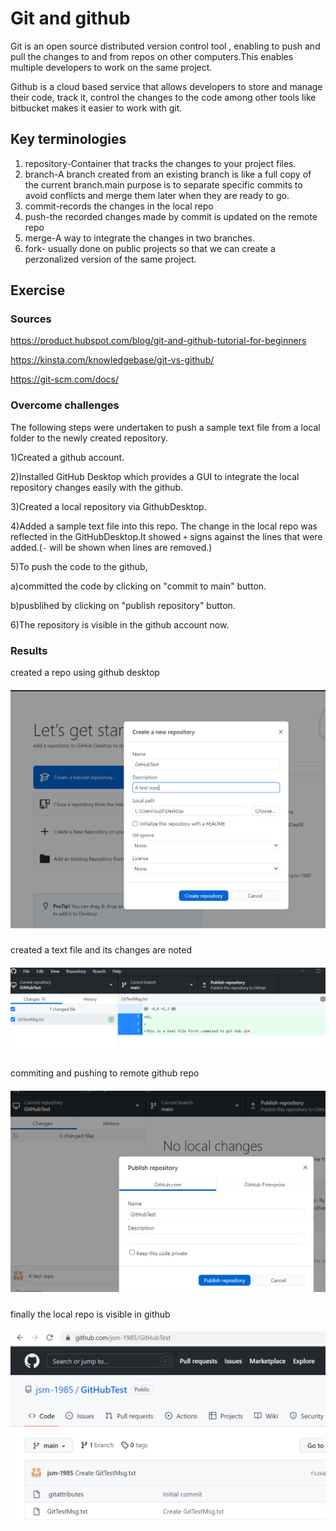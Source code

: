 #  Git and github

Git is an open source distributed version control tool , enabling to push and pull the changes to and from repos on other computers.This enables multiple developers to work on the same project.

Github is a cloud based service that allows developers to store and manage their code, track it, control the changes to the code among other tools like bitbucket makes it easier to work with git.
 
## Key terminologies

 1. repository-Container that tracks the changes to your project files.
 2. branch-A branch created from an existing branch is like a full copy of the current branch.main purpose is to separate specific commits to avoid conflicts and merge them later when they are ready to go.
 3. commit-records the changes in the local repo
 4. push-the recorded changes made by commit is updated on the remote repo
 6. merge-A way to integrate the changes in two branches.
 7. fork- usually done on public projects so that we can create a perzonalized version of the same project.
 

 
## Exercise
### Sources

https://product.hubspot.com/blog/git-and-github-tutorial-for-beginners

https://kinsta.com/knowledgebase/git-vs-github/

https://git-scm.com/docs/

### Overcome challenges
 
The following steps were undertaken to push a sample text file from a local folder to the newly created repository.

1)Created a github account.

2)Installed GitHub Desktop which provides a GUI to integrate the local repository changes easily with the github.

3)Created a local repository via GithubDesktop.

4)Added a sample text file into this repo. The change in the local repo was reflected in the GitHubDesktop.It showed `+` signs against the lines that were added.(`-` will be shown when lines are removed.)

5)To push the code to the github,

a)committed the code by clicking on "commit to main" button.

b)pusblihed by clicking on "publish repository" button.

6)The repository is visible in the github account now.

### Results

created a repo using github desktop
##### ![Git-01-01img](https://github.com/Techgrounds-Cloud-9/cloud-9-jsm-1985/blob/main/00_includes/Git-01/Git-01-01.PNG)
created a text file and its changes are noted
##### ![Git-01-02img](https://github.com/Techgrounds-Cloud-9/cloud-9-jsm-1985/blob/main/00_includes/Git-01/Git-01-02.PNG)
commiting and pushing to remote github repo
##### ![Git-01-03img](https://github.com/Techgrounds-Cloud-9/cloud-9-jsm-1985/blob/main/00_includes/Git-01/Git-01-03.PNG)
finally the local repo is visible in github
##### ![Git-01-04img](https://github.com/Techgrounds-Cloud-9/cloud-9-jsm-1985/blob/main/00_includes/Git-01/Git-01-04.PNG)


















